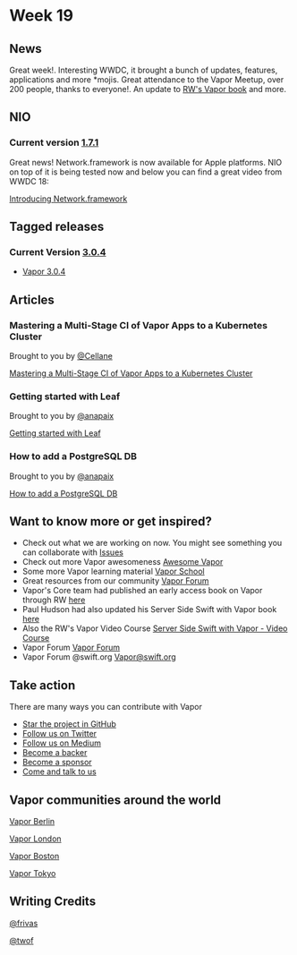 # Week 19

## News

Great week!. Interesting WWDC, it brought a bunch of updates, features, applications and more *mojis. Great attendance to the Vapor Meetup, over 200 people, thanks to everyone!. An update to [RW's Vapor book](https://www.raywenderlich.com/195807/server-side-swift-with-vapor-5-new-chapters-available) and more. 

## NIO

### Current version [1.7.1](https://github.com/apple/swift-nio/releases/tag/1.7.1)

Great news! Network.framework is now available for Apple platforms. NIO on top of it is being tested now and below you can find a great video from WWDC 18:

[Introducing Network.framework](https://developer.apple.com/videos/play/wwdc2018/715/)

## Tagged releases
### Current Version [3.0.4](https://github.com/vapor/vapor/releases/tag/3.0.4)

- [Vapor 3.0.4](https://github.com/vapor/vapor/releases/tag/3.0.4)

## Articles

### Mastering a Multi-Stage CI of Vapor Apps to a Kubernetes Cluster

Brought to you by [@Cellane](https://github.com/Cellane)

[Mastering a Multi-Stage CI of Vapor Apps to a Kubernetes Cluster](https://www.milanvit.net/post/how-to-master-a-multi-stage-continuous-delivery-of-vapor-apps-to-a-kubernetes-cluster)

### Getting started with Leaf

Brought to you by [@anapaix](https://github.com/JoeyBodnar)

[Getting started with Leaf](https://www.vaporforums.io/viewThread/46)

### How to add a PostgreSQL DB

Brought to you by [@anapaix](https://github.com/JoeyBodnar)

[How to add a PostgreSQL DB](https://www.youtube.com/watch?v=QGxJQ2NMCq8&t=2s)

## Want to know more or get inspired?

- Check out what we are working on now. You might see something you can collaborate with [Issues](https://github.com/search?q=org%3Avapor+is%3Aissue+is%3Aopen+)
- Check out more Vapor awesomeness [Awesome Vapor](https://github.com/Cellane/awesome-vapor)
- Some more Vapor learning material [Vapor School](https://github.com/vaporberlin/vaporschool)
- Great resources from our community [Vapor Forum](https://www.vaporforums.io)
- Vapor's Core team had published an early access book on Vapor through RW [here](https://store.raywenderlich.com/products/server-side-swift-with-vapor)
- Paul Hudson had also updated his Server Side Swift with Vapor book [here](https://www.hackingwithswift.com/files/server-side-swift-vapor-edition-toc.pdf)
- Also the RW's Vapor Video Course [Server Side Swift with Vapor - Video Course ](https://videos.raywenderlich.com/courses/115-server-side-swift-with-vapor/lessons/1)
- Vapor Forum [Vapor Forum](http://vaporforums.io/)
- Vapor Forum @swift.org [Vapor@swift.org](https://forums.swift.org/c/related-projects/vapor)

## Take action

There are many ways you can contribute with Vapor

- [Star the project in GitHub](https://github.com/vapor/vapor)
- [Follow us on Twitter](https://twitter.com/codevapor)
- [Follow us on Medium](https://medium.com/@codevapor)
- [Become a backer](https://opencollective.com/vapor#backer)
- [Become a sponsor](https://opencollective.com/vapor#sponsor)
- [Come and talk to us](https://vapor.team)

## Vapor communities around the world

[Vapor Berlin](http://vapor.berlin/#/)

[Vapor London](https://www.meetup.com/VaporLondon/)

[Vapor Boston](https://www.meetup.com/VaporBoston/)

[Vapor Tokyo](https://vapormeetuptokyo.connpass.com/event/88654/)

## Writing Credits

[@frivas](https://github.com/frivas)

[@twof](https://github.com/twof)
